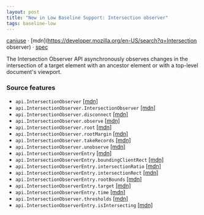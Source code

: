 ```yaml
---
layout: post
title: "New in Low Baseline Support: Intersection observer"
tags: baseline-low
---
```


[caniuse](https://caniuse.com/?search=intersection-observer) · [mdn](https://developer.mozilla.org/en-US/search?q=Intersection observer) · [spec](https://w3c.github.io/IntersectionObserver/)

The Intersection Observer API asynchronously observes changes in the intersection of a target element with an ancestor element or with a top-level document's viewport.

### Source features

- ``api.IntersectionObserver`` [[mdn]](https://developer.mozilla.org/en-US/search?q=api.IntersectionObserver)
- ``api.IntersectionObserver.IntersectionObserver`` [[mdn]](https://developer.mozilla.org/en-US/search?q=api.IntersectionObserver.IntersectionObserver)
- ``api.IntersectionObserver.disconnect`` [[mdn]](https://developer.mozilla.org/en-US/search?q=api.IntersectionObserver.disconnect)
- ``api.IntersectionObserver.observe`` [[mdn]](https://developer.mozilla.org/en-US/search?q=api.IntersectionObserver.observe)
- ``api.IntersectionObserver.root`` [[mdn]](https://developer.mozilla.org/en-US/search?q=api.IntersectionObserver.root)
- ``api.IntersectionObserver.rootMargin`` [[mdn]](https://developer.mozilla.org/en-US/search?q=api.IntersectionObserver.rootMargin)
- ``api.IntersectionObserver.takeRecords`` [[mdn]](https://developer.mozilla.org/en-US/search?q=api.IntersectionObserver.takeRecords)
- ``api.IntersectionObserver.unobserve`` [[mdn]](https://developer.mozilla.org/en-US/search?q=api.IntersectionObserver.unobserve)
- ``api.IntersectionObserverEntry`` [[mdn]](https://developer.mozilla.org/en-US/search?q=api.IntersectionObserverEntry)
- ``api.IntersectionObserverEntry.boundingClientRect`` [[mdn]](https://developer.mozilla.org/en-US/search?q=api.IntersectionObserverEntry.boundingClientRect)
- ``api.IntersectionObserverEntry.intersectionRatio`` [[mdn]](https://developer.mozilla.org/en-US/search?q=api.IntersectionObserverEntry.intersectionRatio)
- ``api.IntersectionObserverEntry.intersectionRect`` [[mdn]](https://developer.mozilla.org/en-US/search?q=api.IntersectionObserverEntry.intersectionRect)
- ``api.IntersectionObserverEntry.rootBounds`` [[mdn]](https://developer.mozilla.org/en-US/search?q=api.IntersectionObserverEntry.rootBounds)
- ``api.IntersectionObserverEntry.target`` [[mdn]](https://developer.mozilla.org/en-US/search?q=api.IntersectionObserverEntry.target)
- ``api.IntersectionObserverEntry.time`` [[mdn]](https://developer.mozilla.org/en-US/search?q=api.IntersectionObserverEntry.time)
- ``api.IntersectionObserver.thresholds`` [[mdn]](https://developer.mozilla.org/en-US/search?q=api.IntersectionObserver.thresholds)
- ``api.IntersectionObserverEntry.isIntersecting`` [[mdn]](https://developer.mozilla.org/en-US/search?q=api.IntersectionObserverEntry.isIntersecting)
